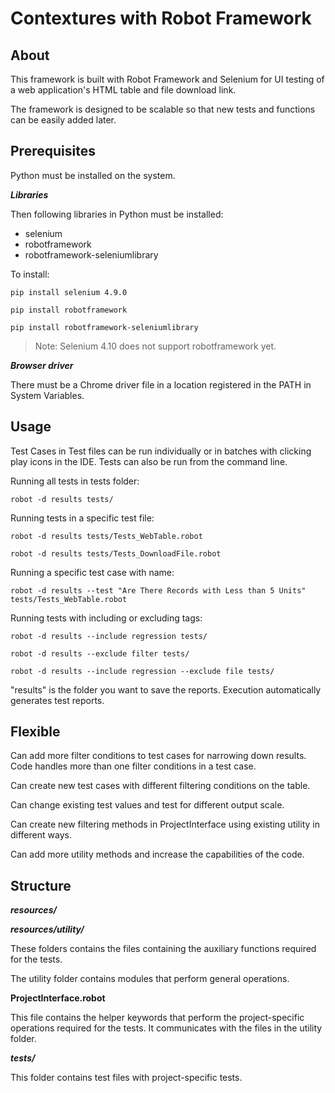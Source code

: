 # Contextures with Robot Framework

## About

This framework is built with Robot Framework and Selenium for UI testing of a web application's HTML table and file download link.

The framework is designed to be scalable so that new tests and functions can be easily added later.

## Prerequisites

Python must be installed on the system.

***Libraries***

Then following libraries in Python must be installed:

* selenium
* robotframework
* robotframework-seleniumlibrary

To install:

`pip install selenium 4.9.0`

`pip install robotframework`

`pip install robotframework-seleniumlibrary`

> Note: Selenium 4.10 does not support robotframework yet.

***Browser driver***

There must be a Chrome driver file in a location registered in the PATH in System Variables.

## Usage

Test Cases in Test files can be run individually or in batches with clicking play icons in the IDE. Tests can also be run from the command line.

Running all tests in tests folder:

`robot -d results tests/`

Running tests in a specific test file:

`robot -d results tests/Tests_WebTable.robot`

`robot -d results tests/Tests_DownloadFile.robot`

Running a specific test case with name:

`robot -d results --test "Are There Records with Less than 5 Units" tests/Tests_WebTable.robot`

Running tests with including or excluding tags:

`robot -d results --include regression tests/`

`robot -d results --exclude filter tests/`

`robot -d results --include regression --exclude file tests/`

"results" is the folder you want to save the reports.
Execution automatically generates test reports.

## Flexible

Can add more filter conditions to test cases for narrowing down results. Code handles more than one filter conditions in a test case.

Can create new test cases with different filtering conditions on the table.

Can change existing test values and test for different output scale.

Can create new filtering methods in ProjectInterface using existing utility in different ways.

Can add more utility methods and increase the capabilities of the code.

## Structure

***resources/***

***resources/utility/***

These folders contains the files containing the auxiliary functions required for the tests.

The utility folder contains modules that perform general operations.

**ProjectInterface.robot**

This file contains the helper keywords that perform the project-specific operations required for the tests. It communicates with the files in the utility folder.

***tests/***

This folder contains test files with project-specific tests.
